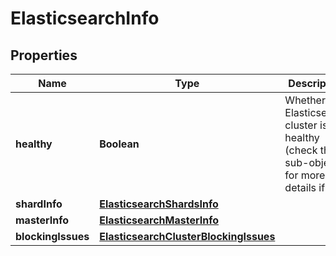 # ElasticsearchInfo

## Properties
Name | Type | Description | Notes
------------ | ------------- | ------------- | -------------
**healthy** | **Boolean** | Whether the Elasticsearch cluster is healthy (check the sub-objects for more details if not) | 
**shardInfo** | [**ElasticsearchShardsInfo**](ElasticsearchShardsInfo.md) |  | 
**masterInfo** | [**ElasticsearchMasterInfo**](ElasticsearchMasterInfo.md) |  | 
**blockingIssues** | [**ElasticsearchClusterBlockingIssues**](ElasticsearchClusterBlockingIssues.md) |  |  [optional]
